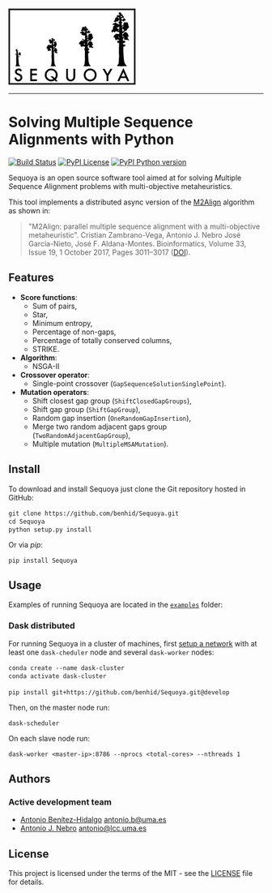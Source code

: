 <p>
  <br/>
  <img src=docs/sequoya-black.png alt="Logo">
  <br/>
</p>

<hr>

# Solving Multiple Sequence Alignments with Python
[![Build Status](https://img.shields.io/travis/benhid/Sequoya.svg?style=flat-square)](https://travis-ci.org/benhid/Sequoya)
[![PyPI License](https://img.shields.io/pypi/l/Sequoya.svg?style=flat-square)]()
[![PyPI Python version](https://img.shields.io/pypi/pyversions/Sequoya.svg?style=flat-square)]()

Sequoya is an open source software tool aimed at for solving
*M*ultiple *S*equence *A*lignment problems with multi-objective metaheuristics.

This tool implements a distributed async version of the [M2Align](https://github.com/KhaosResearch/M2Align) algorithm as shown in:

> "M2Align: parallel multiple sequence alignment with a multi-objective metaheuristic". Cristian Zambrano-Vega, Antonio J. Nebro José García-Nieto, José F. Aldana-Montes. Bioinformatics, Volume 33, Issue 19, 1 October 2017, Pages 3011–3017 ([DOI](https://doi.org/10.1093/bioinformatics/btx338)).

## Features
* **Score functions**:
    * Sum of pairs,
    * Star,
    * Minimum entropy,
    * Percentage of non-gaps,
    * Percentage of totally conserved columns,
    * STRIKE.
* **Algorithm**:
    * NSGA-II
* **Crossover operator**:
    * Single-point crossover (`GapSequenceSolutionSinglePoint`).
* **Mutation operators**:
    * Shift closest gap group (`ShiftClosedGapGroups`),
    * Shift gap group (`ShiftGapGroup`),
    * Random gap insertion (`OneRandomGapInsertion`),
    * Merge two random adjacent gaps group (`TwoRandomAdjacentGapGroup`),
    * Multiple mutation (`MultipleMSAMutation`).

## Install
To download and install Sequoya just clone the Git repository hosted in GitHub:

```console
git clone https://github.com/benhid/Sequoya.git
cd Sequoya
python setup.py install
```

Or via *pip*:

```console
pip install Sequoya
```

## Usage
Examples of running Sequoya are located in the [`examples`](examples/) folder:

### Dask distributed

For running Sequoya in a cluster of machines, first [setup a network](http://distributed.dask.org/en/latest/setup.html) 
with at least one `dask-cheduler` node and several `dask-worker` nodes:

```console
conda create --name dask-cluster
conda activate dask-cluster

pip install git+https://github.com/benhid/Sequoya.git@develop
```

Then, on the master node run:

```console
dask-scheduler
```

On each slave node run:

```console
dask-worker <master-ip>:8786 --nprocs <total-cores> --nthreads 1
```

## Authors
### Active development team
* [Antonio Benítez-Hidalgo](https://benhid.github.io/about/) <antonio.b@uma.es>
* [Antonio J. Nebro](http://www.lcc.uma.es/%7Eantonio/) <antonio@lcc.uma.es>

## License
This project is licensed under the terms of the MIT - see the [LICENSE](LICENSE) file for details.
